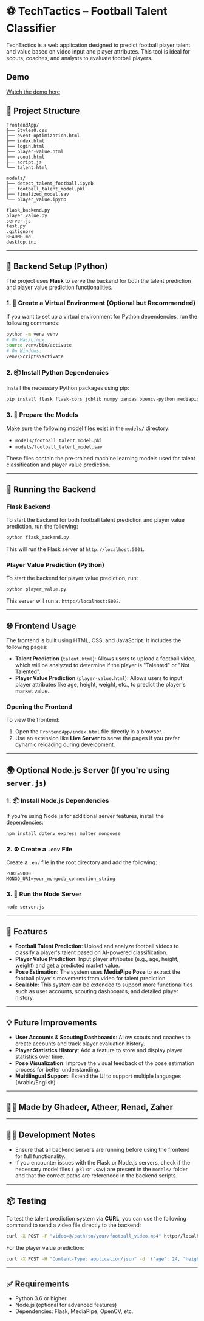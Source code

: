 
# ⚽ TechTactics – Football Talent Classifier

TechTactics is a web application designed to predict football player talent and value based on video input and player attributes. This tool is ideal for scouts, coaches, and analysts to evaluate football players.
## Demo

[Watch the demo here](https://www.youtube.com/watch?v=eczk7fs4U84)

## 📁 Project Structure

```
FrontendApp/
├── Styles0.css
├── event-optimization.html
├── index.html
├── login.html
├── player-value.html
├── scout.html
├── script.js
└── talent.html

models/
├── detect_talent_football.ipynb
├── football_talent_model.pkl
├── finalized_model.sav
└── player_value.ipynb

flask_backend.py
player_value.py
server.js
test.py
.gitignore
README.md
desktop.ini
```

---

## 🧪 Backend Setup (Python)

The project uses **Flask** to serve the backend for both the talent prediction and player value prediction functionalities.

### 1. 🔧 Create a Virtual Environment (Optional but Recommended)

If you want to set up a virtual environment for Python dependencies, run the following commands:

```bash
python -m venv venv
# On Mac/Linux:
source venv/bin/activate
# On Windows:
venv\Scripts\activate
```

### 2. 📦 Install Python Dependencies

Install the necessary Python packages using pip:

```bash
pip install flask flask-cors joblib numpy pandas opencv-python mediapipe
```

### 3. 🧠 Prepare the Models

Make sure the following model files exist in the `models/` directory:

- `models/football_talent_model.pkl`
- `models/football_talent_model.sav`
  
These files contain the pre-trained machine learning models used for talent classification and player value prediction.

---

## 🚀 Running the Backend

### Flask Backend

To start the backend for both football talent prediction and player value prediction, run the following:

```bash
python flask_backend.py
```

This will run the Flask server at `http://localhost:5001`.

### Player Value Prediction (Python)

To start the backend for player value prediction, run:

```bash
python player_value.py
```

This server will run at `http://localhost:5002`.

---

## 🌐 Frontend Usage

The frontend is built using HTML, CSS, and JavaScript. It includes the following pages:

- **Talent Prediction** (`talent.html`): Allows users to upload a football video, which will be analyzed to determine if the player is "Talented" or "Not Talented".
- **Player Value Prediction** (`player-value.html`): Allows users to input player attributes like age, height, weight, etc., to predict the player's market value.

### Opening the Frontend

To view the frontend:

1. Open the `FrontendApp/index.html` file directly in a browser.
2. Use an extension like **Live Server** to serve the pages if you prefer dynamic reloading during development.

---

## 🌍 Optional Node.js Server (If you're using `server.js`)

### 1. 📦 Install Node.js Dependencies

If you're using Node.js for additional server features, install the dependencies:

```bash
npm install dotenv express multer mongoose
```

### 2. ⚙️ Create a `.env` File

Create a `.env` file in the root directory and add the following:

```
PORT=5000
MONGO_URI=your_mongodb_connection_string
```

### 3. 🚀 Run the Node Server

```bash
node server.js
```

---

## 🎯 Features

- **Football Talent Prediction**: Upload and analyze football videos to classify a player's talent based on AI-powered classification.
- **Player Value Prediction**: Input player attributes (e.g., age, height, weight) and get a predicted market value.
- **Pose Estimation**: The system uses **MediaPipe Pose** to extract the football player's movements from video for talent prediction.
- **Scalable**: This system can be extended to support more functionalities such as user accounts, scouting dashboards, and detailed player history.

---

## 💡 Future Improvements

- **User Accounts & Scouting Dashboards**: Allow scouts and coaches to create accounts and track player evaluation history.
- **Player Statistics History**: Add a feature to store and display player statistics over time.
- **Pose Visualization**: Improve the visual feedback of the pose estimation process for better understanding.
- **Multilingual Support**: Extend the UI to support multiple languages (Arabic/English).

---

## 🧑‍💻 Made by Ghadeer, Atheer, Renad, Zaher

---

## 🧑‍💻 Development Notes

- Ensure that all backend servers are running before using the frontend for full functionality.
- If you encounter issues with the Flask or Node.js servers, check if the necessary model files (`.pkl` or `.sav`) are present in the `models/` folder and that the correct paths are referenced in the backend scripts.

---

## 📦 Testing

To test the talent prediction system via **CURL**, you can use the following command to send a video file directly to the backend:

```bash
curl -X POST -F "video=@/path/to/your/football_video.mp4" http://localhost:5001/predict
```

For the player value prediction:

```bash
curl -X POST -H "Content-Type: application/json" -d '{"age": 24, "height_cm": 180, "weight_kgs": 75, "overall_rating": 85, "potential": 90}' http://localhost:5002/predict-value
```

---

## ✅ Requirements

- Python 3.6 or higher
- Node.js (optional for advanced features)
- Dependencies: Flask, MediaPipe, OpenCV, etc.
